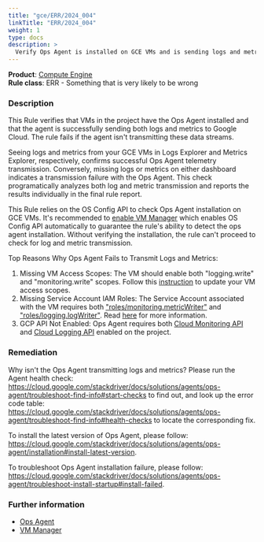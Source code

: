 ```yaml
---
title: "gce/ERR/2024_004"
linkTitle: "ERR/2024_004"
weight: 1
type: docs
description: >
  Verify Ops Agent is installed on GCE VMs and is sending logs and metrics.
---
```


**Product**: [Compute Engine](https://cloud.google.com/compute)\
**Rule class**: ERR - Something that is very likely to be wrong

### Description
This Rule verifies that VMs in the project have the Ops Agent installed and that the agent is successfully sending both logs and metrics to Google Cloud. The rule fails if the agent isn't transmitting these data streams.

Seeing logs and metrics from your GCE VMs in Logs Explorer and Metrics Explorer, respectively, confirms successful Ops Agent telemetry transmission. Conversely, missing logs or metrics on either dashboard indicates a transmission failure with the Ops Agent. This check programatically analyzes both log and metric transmission and reports the results individually in the final rule report.

This Rule relies on the OS Config API to check Ops Agent installation on GCE VMs. It's recommended to [enable VM Manager](https://cloud.google.com/compute/docs/manage-os#automatic) which enables OS Config API automatically to guarantee the rule's ability to detect the ops agent installation. Without verifying the installation, the rule can't proceed to check for log and metric transmission.

Top Reasons Why Ops Agent Fails to Transmit Logs and Metrics:
1. Missing VM Access Scopes: The VM should enable both "logging.write" and "monitoring.write" scopes. Follow this [instruction](https://cloud.google.com/stackdriver/docs/solutions/agents/ops-agent/authorization#before_you_begin) to update your VM access scopes.
2. Missing Service Account IAM Roles: The Service Account associated with the VM
requires both ["roles/monitoring.metricWriter"](https://cloud.google.com/monitoring/access-control#mon_roles_desc) and ["roles/logging.logWriter"](https://cloud.google.com/logging/docs/access-control#logging.logWriter). Read [here](https://cloud.google.com/stackdriver/docs/solutions/agents/ops-agent/troubleshoot-install-startup#agent-svc-acct-permissions) for more information.
3. GCP API Not Enabled: Ops Agent requires both [Cloud Monitoring API](https://cloud.google.com/monitoring/api/enable-api) and [Cloud Logging
API](https://cloud.google.com/logging/docs/api/enable-api) enabled on the project.


### Remediation
Why isn't the Ops Agent transmitting logs and metrics?
Please run the Agent health check:
https://cloud.google.com/stackdriver/docs/solutions/agents/ops-agent/troubleshoot-find-info#start-checks
to find out,
and look up the error code table:
https://cloud.google.com/stackdriver/docs/solutions/agents/ops-agent/troubleshoot-find-info#health-checks
to locate the corresponding fix.

To install the latest version of Ops Agent, please follow:
https://cloud.google.com/stackdriver/docs/solutions/agents/ops-agent/installation#install-latest-version.

To troubleshoot Ops Agent installation failure, please follow:
https://cloud.google.com/stackdriver/docs/solutions/agents/ops-agent/troubleshoot-install-startup#install-failed.

### Further information
- [Ops Agent](https://cloud.google.com/stackdriver/docs/solutions/agents/ops-agent)
- [VM Manager](https://cloud.google.com/compute/docs/manage-os#automatic)
